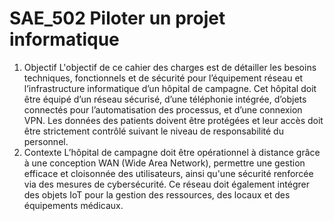 # SAE_502 Piloter un projet informatique
1. Objectif
L'objectif de ce cahier des charges est de détailler les besoins techniques, fonctionnels et de sécurité pour l’équipement réseau et l’infrastructure informatique d’un hôpital de campagne. Cet hôpital doit être équipé d’un réseau sécurisé, d’une téléphonie intégrée, d’objets connectés pour l’automatisation des processus, et d’une connexion VPN. Les données des patients doivent être protégées et leur accès doit être strictement contrôlé suivant le niveau de responsabilité du personnel.
2. Contexte
L’hôpital de campagne doit être opérationnel à distance grâce à une conception WAN (Wide Area Network), permettre une gestion efficace et cloisonnée des utilisateurs, ainsi qu'une sécurité renforcée via des mesures de cybersécurité. Ce réseau doit également intégrer des objets IoT pour la gestion des ressources, des locaux et des équipements médicaux.
